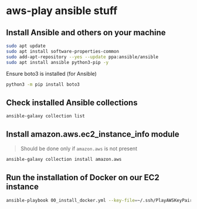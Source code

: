 # aws-play ansible stuff

## Install Ansible and others on your machine

```bash
sudo apt update
sudo apt install software-properties-common
sudo add-apt-repository --yes --update ppa:ansible/ansible
sudo apt install ansible python3-pip -y
```

Ensure boto3 is installed (for Ansible)

```bash
python3 -m pip install boto3
```

## Check installed Ansible collections

```bash
ansible-galaxy collection list
```

## Install amazon.aws.ec2_instance_info module

> Should be done only if `amazon.aws` is not present

```bash
ansible-galaxy collection install amazon.aws
```

## Run the installation of Docker on our EC2 instance

```bash
ansible-playbook 00_install_docker.yml --key-file=~/.ssh/PlayAWSKeyPair.pem
```
